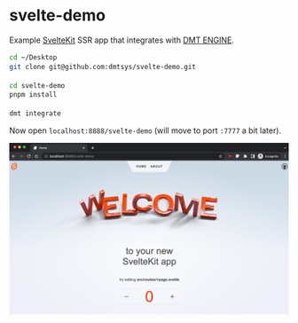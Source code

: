 # svelte-demo

Example [SvelteKit](https://kit.svelte.dev/) SSR app that integrates with [DMT ENGINE](https://github.com/uniqpath/dmt).

```bash
cd ~/Desktop
git clone git@github.com:dmtsys/svelte-demo.git

cd svelte-demo
pnpm install

dmt integrate
```

Now open `localhost:8888/svelte-demo` (will move to port `:7777` a bit later).


![Screen](./dmt-install/screen.jpg)

